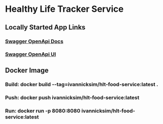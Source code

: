 # Healthy Life Tracker Service
## Locally Started App Links
### [Swagger OpenApi Docs](http://localhost:8080/v3/api-docs/)

### [Swagger OpenApi UI](http://localhost:8080/swagger-ui/index.html)

## Docker Image

### Build: docker build --tag=ivannicksim/hlt-food-service:latest .

### Push: docker push ivannicksim/hlt-food-service:latest

### Run: docker run -p 8080:8080 ivannicksim/hlt-food-service:latest

